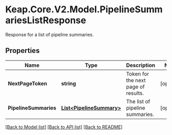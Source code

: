 # Keap.Core.V2.Model.PipelineSummariesListResponse
Response for a list of pipeline summaries.

## Properties

Name | Type | Description | Notes
------------ | ------------- | ------------- | -------------
**NextPageToken** | **string** | Token for the next page of results. | [optional] 
**PipelineSummaries** | [**List&lt;PipelineSummary&gt;**](PipelineSummary.md) | The list of pipeline summaries. | [optional] 

[[Back to Model list]](../README.md#documentation-for-models) [[Back to API list]](../README.md#documentation-for-api-endpoints) [[Back to README]](../README.md)

